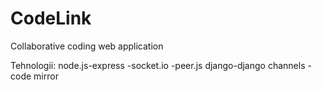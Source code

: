 # CodeLink
Collaborative coding web application

Tehnologii:
  node.js-express
         -socket.io
         -peer.js
  django-django channels
        -code mirror
